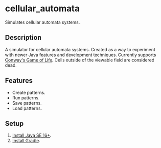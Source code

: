 # cellular_automata
Simulates cellular automata systems.

## Description

A simulator for cellular automata systems. Created as a way to experiment with newer Java features and development techniques. Currently supports [Conway's Game of Life](https://en.wikipedia.org/wiki/Conway%27s_Game_of_Life). Cells outside of the viewable field are considered dead.

## Features

* Create patterns.
* Run patterns.
* Save patterns.
* Load patterns.

## Setup

1. [Install Java SE 16+](https://www.oracle.com/java/technologies/javase-downloads.html).
2. [Install Gradle](https://gradle.org/install/).
